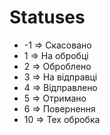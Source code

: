# Statuses
 - -1 => Скасовано
 - 1 => На обробці
 - 2 => Оброблено
 - 3 => На відправці
 - 4 => Відправлено
 - 5 => Отримано
 - 6 => Повернення
 - 10 => Тех обробка